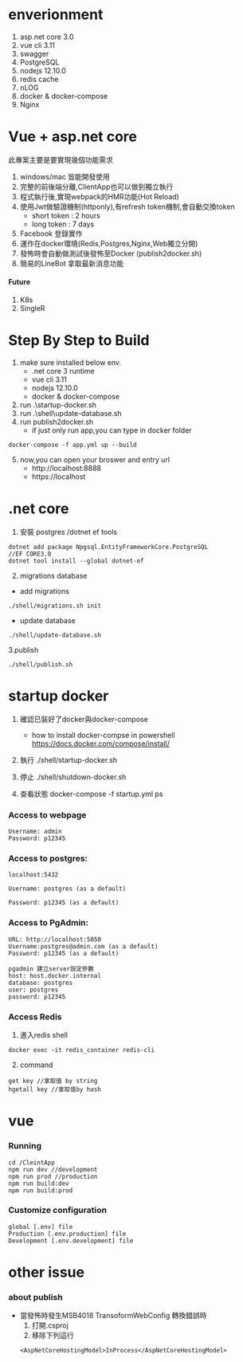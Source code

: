# enverionment
1. asp.net core 3.0
2. vue cli 3.11
3. swagger
4. PostgreSQL
5. nodejs 12.10.0
6. redis cache
7. nLOG
8. docker & docker-compose
9. Nginx

# Vue + asp.net core
此專案主要是要實現幾個功能需求
1. windows/mac 皆能開發使用
2. 完整的前後端分離,ClientApp也可以做到獨立執行
3. 程式執行後,實現webpack的HMR功能(Hot Reload)
4. 使用Jwt做驗證機制(httponly),有refresh token機制,會自動交換token
   + short token : 2 hours 
   + long token : 7 days
5. Facebook 登錄實作
6. 運作在docker環境(Redis,Postgres,Nginx,Web獨立分開)
7. 發怖時會自動做測試後發怖至Docker (publish2docker.sh)
8. 簡易的LineBot 拿取最新消息功能

#### Future
1. K8s
2. SingleR

# Step By Step to Build
1. make sure installed below env.
    - .net core 3 runtime
    - vue cli 3.11
    - nodejs 12.10.0 
    - docker & docker-compose
2. run .\startup-docker.sh
3. run .\shell\update-database.sh
4. run publish2docker.sh    
    - if just only run app,you can type in docker folder
```
docker-compose -f app.yml up --build
```
5. now,you can open your broswer and entry url 
    - http://localhost:8888
    - https://localhost 


# .net core
1. 安裝 postgres /dotnet ef tools
```
dotnet add package Npgsql.EntityFrameworkCore.PostgreSQL
//EF CORE3.0
dotnet tool install --global dotnet-ef
```
2. migrations database
  - add migrations
```
./shell/migrations.sh init
```
   - update database    
```
./shell/update-database.sh
```

3.publish
```
./shell/publish.sh
```

# startup docker
1. 確認已裝好了docker與docker-compose
   - how to install docker-compse in powershell
     https://docs.docker.com/compose/install/
     
3. 執行 ./shell/startup-docker.sh   
4. 停止 ./shell/shutdown-docker.sh
5. 查看狀態 docker-compose -f startup.yml ps

### Access to webpage
```config
Username: admin
Password: p12345
```
### Access to postgres:
``` 
localhost:5432

Username: postgres (as a default)

Password: p12345 (as a default)
```
### Access to PgAdmin:
```
URL: http://localhost:5050
Username:postgres@admin.com (as a default)
Password: p12345 (as a default)

pgadmin 建立server設定參數
host: host.docker.internal
database: postgres
user: postgres
password: p12345
```

### Access Redis
1. 進入redis shell
```
docker exec -it redis_container redis-cli
```
2. command
```
get key //拿取值 by string
hgetall key //拿取值by hash
```

# vue 

### Running
```
cd /CleintApp
npm run dev //development
npm run prod //production
npm run build:dev
npm run build:prod
```
### Customize configuration
```
global [.env] file
Production [.env.production] file
Development [.env.development] file
```


# other issue

### about publish
- 當發怖時發生MSB4018 TransoformWebConfig 轉換錯誤時
    1. 打開.csproj
    2. 移除下列這行
    ```config
    <AspNetCoreHostingModel>InProcess</AspNetCoreHostingModel>
    ```